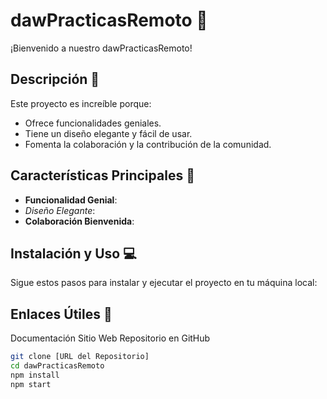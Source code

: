 # dawPracticasRemoto 🌟

¡Bienvenido a nuestro dawPracticasRemoto!

## Descripción 🚀

Este proyecto es increíble porque:

- Ofrece funcionalidades geniales.
- Tiene un diseño elegante y fácil de usar.
- Fomenta la colaboración y la contribución de la comunidad.

## Características Principales 🌈

- **Funcionalidad Genial**: 
- *Diseño Elegante*:
- **Colaboración Bienvenida**:

## Instalación y Uso 💻

Sigue estos pasos para instalar y ejecutar el proyecto en tu máquina local:

## Enlaces Útiles 🔗
Documentación
Sitio Web
Repositorio en GitHub

```bash
git clone [URL del Repositorio]
cd dawPracticasRemoto
npm install
npm start
